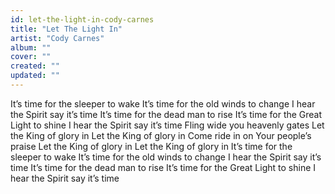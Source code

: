 ```yaml
---
id: let-the-light-in-cody-carnes
title: "Let The Light In"
artist: "Cody Carnes"
album: ""
cover: ""
created: ""
updated: ""
---
```


It’s time for the sleeper to wake
It’s time for the old winds to change
I hear the Spirit say it’s time
It’s time for the dead man to rise
It’s time for the Great Light to shine
I hear the Spirit say it’s time
Fling wide you heavenly gates
Let the King of glory in
Let the King of glory in
Come ride in on Your people’s praise
Let the King of glory in
Let the King of glory in
It’s time for the sleeper to wake
It’s time for the old winds to change
I hear the Spirit say it’s time
It’s time for the dead man to rise
It’s time for the Great Light to shine
I hear the Spirit say it’s time